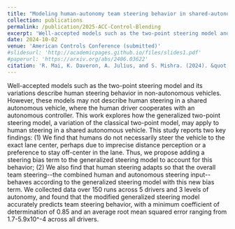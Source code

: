 ```yaml
---
title: "Modeling human-autonomy team steering behavior in shared-autonomy driving scenarios"
collection: publications
permalink: /publication/2025-ACC-Control-Blending
excerpt: 'Well-accepted models such as the two-point steering model and its variations describe human steering behavior in non-autonomous vehicles. However, these models may not describe human steering in a shared autonomous vehicle, where the human driver cooperates with an autonomous controller. This work explores how the generalized two-point steering model, a variation of the classical two-point model, may apply to human steering in a shared autonomous vehicle. This study reports two key findings: (1) We find that humans do not necessarily steer the vehicle to the exact lane center, perhaps due to imprecise distance perception or a preference to stay off-center in the lane. Thus, we propose adding a steering bias term to the generalized steering model to account for this behavior; (2) We also find that human steering adapts so that the overall team steering--the combined human and autonomous steering input--behaves according to the generalized steering model with this new bias term. We collected data over 150 runs across 5 drivers and 3 levels of autonomy, and found that the modified generalized steering model accurately predicts team steering behavior, with a minimum coefficient of determination of 0.85 and an average root mean squared error ranging from 1.7-5.9x10^-4 across all drivers.'
date: 2024-10-02
venue: 'American Controls Conference (submitted)'
#slidesurl: 'http://academicpages.github.io/files/slides1.pdf'
#paperurl: 'https://arxiv.org/abs/2406.03622'
citation: 'R. Mai, K. Daveron, A. Julius, and S. Mishra. (2024). &quot;Modeling human-autonomy team steering behavior in shared-autonomy driving scenarios.&quot; <i>2025 American Controls Conference (ACC) (Submitted)</i>.'
---
```


Well-accepted models such as the two-point steering model and its variations describe human steering behavior in non-autonomous vehicles. However, these models may not describe human steering in a shared autonomous vehicle, where the human driver cooperates with an autonomous controller. This work explores how the generalized two-point steering model, a variation of the classical two-point model, may apply to human steering in a shared autonomous vehicle. This study reports two key findings: (1) We find that humans do not necessarily steer the vehicle to the exact lane center, perhaps due to imprecise distance perception or a preference to stay off-center in the lane. Thus, we propose adding a steering bias term to the generalized steering model to account for this behavior; (2) We also find that human steering adapts so that the overall team steering--the combined human and autonomous steering input--behaves according to the generalized steering model with this new bias term. We collected data over 150 runs across 5 drivers and 3 levels of autonomy, and found that the modified generalized steering model accurately predicts team steering behavior, with a minimum coefficient of determination of 0.85 and an average root mean squared error ranging from 1.7-5.9x10^-4 across all drivers.
